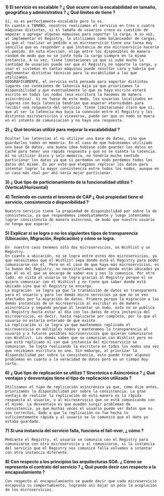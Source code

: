 **1) El servicio es escalable ? ¿ Qué ocurre con la escalabilidad en tamaño, geográfica y administrativa ? ¿ Qué límites de tiene ?**

    Sí, no es perfectamente escalable pero lo es. 
    En cuanto a TAMAÑO, nosotros realizamos el servicio en tres o cuatro máquinas distintas, si el tamaño de usuarios crece es cuestión de empezar a agregar algunas máquinas para soportar la carga. A su vez, al implementar el Registry, lo utilizamos como balanceador de cargas, ya que al realizar un pedido a un microservicio tiene una tarea muy sencilla que es responder a qué instancia de ese microservicio hacerle el pedido. En esta elección, elige entre los disponibles de manera random de modo que no se junte toda la carga siempre en la misma instancia. A su vez, tiene limitaciones ya que si sube mucho la cantidad de usuarios puede ser que el Registry no soporte la carga, y usar el sistemas en tantas máquinas puede resultar caro y habría que implementar distintas técnicas para la escabilidad a las que utilizamos.
    GEOGRÁFICAMENTE, el servicio está pensado para soportar distintos lugares con conexiones de latencia baja ya que priorizamos la disponibilidad y que eventualmente lo que se haya escrito estará escrito en todos los nodos (esa escritura la hacemos de manera asincrónica). Si no fuese de este modo, los usuarios localizados en lugares con baja latencia tendrían que esperar eternidades para recibir una respuesta del servicio. Tiene limitaciones claro que sí, que al ser la latencia muy baja la conexión entre el Registry y los distintos microservicios y viceversa, puede ser que un nodo se muera en el intento de comunicación y no haya una respuesta.

**2) ¿ Qué técnicas utilizó para mejorar la escalabilidad ?**
	
	Ocultar las latencias al no utilizar una base de datos, sino que guardarlos todos en memoria. En el caso de que hubiésemos utilizado una base de datos, una buena idea hubiese sido guardar los datos en Caché para tener una rápida respuesta y que no se sienta la latencia.
	Al no utilizar disco y solo memoria, no tendría mucho sentido particionar los datos ya que si perdemos un nodo perdemos todos los datos del mismo. Es por esto que elegimos replicar los datos para intentar lograr la mayor consistencia entre todos los nodos, aunque en un caso más real por ahí sería mejor particionar.

**3) ¿ Qué tipo de particionamiento de la funcionalidad utilizó ? (Vertical/Horizontal)**

	


**4) Teniendo en cuenta el teorema de CAP ¿ Qué propiedad tiene el servicio, consistencia o disponibilidad ?**

	Nuestro servicio tiene la propiedad de disponibilidad por sobre la de consistencia, ya que respondemos inmediatamente y luego intentamos lograr consistencia de manera asíncrona, de modo que nuestro usuario no tenga que esperar.

**5) Explicar si se logra o no los siguientes tipos de transparencia (Ubicación, Migración, Replicación) y cómo se logra.**

	En  nuestro caso tenemos sólo dos microservicios, un Wishlist y un Registry.
	En cuanto a ubicación, no se logra entre estos dos microservicios, ya que necesitamos que el Wishlist sepa donde está el Registry para poder comunicarse con él. Pero en el caso de que haya más microservicios, es lo bueno del Registry, no necesitaríamos saber donde están ubicados ya que él es el que se encarga de saber eso y nos lo comunica. Por otro lado, en vista al usuario se logra gracias al Registry porque el se quiere comunicar con el Wishlist y no tiene que saber donde está ubicado sino que el Registry se encarga.
	La migración  se logra ya que la transmisión de datos es transparente para el usuario y para los demás micro servicios ya que no se ven afectados por la migración de datos. Primero porque la migración a las demás instancias de un microservicio al escribir es de manera asincrónica y segundo porque al levantar un nodo, este no se publica al Registry hasta estar al día con los datos de otra instancia del microservicio, es decir, hasta replicarse por completo, por lo que el usuario no estaría enterado de que existe.
	La replicación sí se logra ya que mantenemos replicado el microservicio en múltiples nodos y mantenemos la transparencia al usuario y a futuros posibles microservicios que quieran comunicarse con Wishlist. Los demás saben que se comunican con Wishlist pero no que está replicado ni con qué instancia del microservicio se comunican. Se logra realizando la escritura en todos los nodos una vez que recibimos escritura en uno. Sin embargo, al priorizar la disponibilidad por sobre la consistencia, esto puede traer algunos problemas en cuanto a la veracidad de datos pero en un tiempo muy corto.

**6) ¿ Qué tipo de replicación se utilizó ? Sincrónica o Asincrónica ? ¿ Qué ventajas y desventajas tiene el tipo de replicación utilizada ?**

	Utilizamos el tipo de replicación asincrónica ya que, como dije antes, priorizamos la disponibilidad por sobre la consistencia. La gran ventaja de realizar la replicación de esta manera es la rápida respuesta al usuario, o al microservicio que se está comunicando con el mismo. La desventaja es que pueden surgir problemas de consistencia, ya que muchas veces el usuario puede ver datos que no son correctos, dado a que la replicación no fue hecha lo suficientemente rápida y al usuario se le comunicó que el dato ya estaba guardado.

**7) Si una instancia del servicio falla, funciona el fail-over, ¿ cómo ?**

	Mediante el Registry, el usuario se comunica con el Registry para comunicarse con otro microservicio y al comunicarse, si la instancia del servicio que el Registry nos comunicó falla volvemos a intentar con otra instancia diferente.

**8) Con respecto a los principios las arquitecturas SOA. ¿ Cómo se representa el contrato del servicio ? ¿ Qué puede decir con respecto a la encapsulamiento ?**


	Con respecto al encapsulamiento se puede decir que cada microservicio encapsula su comportamiento, logrando así bajar un poco la acoplación de los microservicios.
